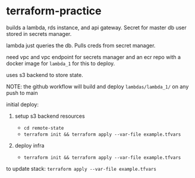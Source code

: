 # terraform-practice

builds a lambda, rds instance, and api gateway. Secret for master db user stored in secrets manager.

lambda just queries the db. Pulls creds from secret manager.

need vpc and vpc endpoint for secrets manager and an ecr repo with a docker image for `lambda_1` for this to deploy.

uses s3 backend to store state.


NOTE: the github workflow will build and deploy `lambdas/lambda_1/` on any push to main

initial deploy:
1. setup s3 backend resources
    - `cd remote-state`
    - `terraform init && terraform apply --var-file example.tfvars`

2. deploy infra
    - `terraform init && terraform apply --var-file example.tfvars`

to update stack: `terraform apply --var-file example.tfvars`

